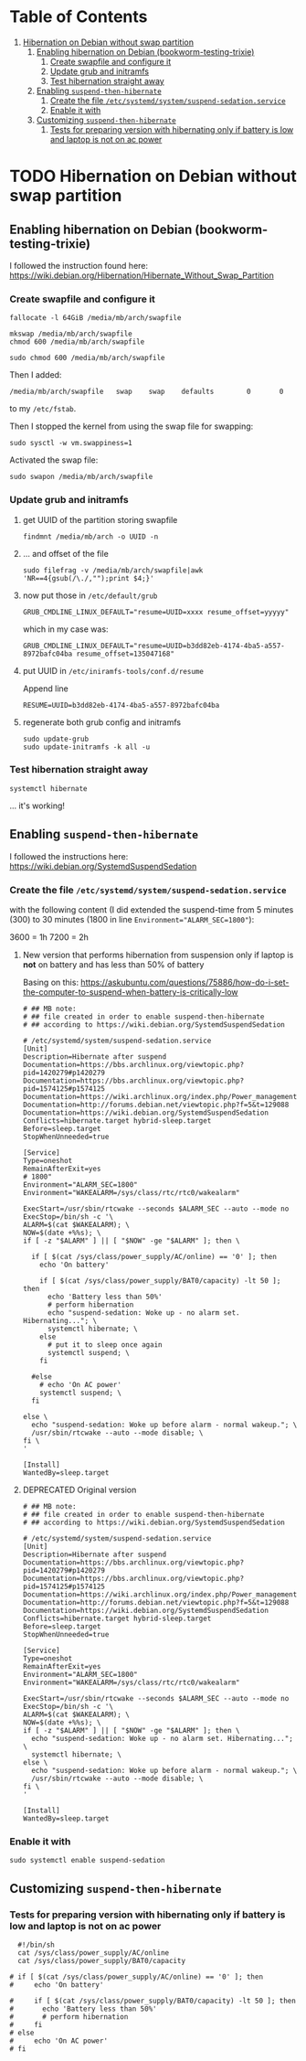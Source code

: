 
# Table of Contents

1.  [Hibernation on Debian without swap partition](#org712fc28)
    1.  [Enabling hibernation on Debian (bookworm-testing-trixie)](#org9b5f999)
        1.  [Create swapfile and configure it](#orga6cf2ae)
        2.  [Update grub and initramfs](#org3752c90)
        3.  [Test hibernation straight away](#orgdf40f17)
    2.  [Enabling `suspend-then-hibernate`](#orgcb8dd1c)
        1.  [Create the file `/etc/systemd/system/suspend-sedation.service`](#orgb7cd8a8)
        2.  [Enable it with](#org41ec3e8)
    3.  [Customizing `suspend-then-hibernate`](#orga593abb)
        1.  [Tests for preparing version with hibernating only if battery is low and laptop is not on ac power](#org73a0df4)



<a id="org712fc28"></a>

# TODO Hibernation on Debian without swap partition


<a id="org9b5f999"></a>

## Enabling hibernation on Debian (bookworm-testing-trixie)

I followed the instruction found here:
<https://wiki.debian.org/Hibernation/Hibernate_Without_Swap_Partition>


<a id="orga6cf2ae"></a>

### Create swapfile and configure it

    fallocate -l 64GiB /media/mb/arch/swapfile

    mkswap /media/mb/arch/swapfile
    chmod 600 /media/mb/arch/swapfile

    sudo chmod 600 /media/mb/arch/swapfile

Then I added:

    /media/mb/arch/swapfile   swap    swap    defaults        0       0 

to my `/etc/fstab`.

Then I stopped the kernel from using the swap file for swapping:

    sudo sysctl -w vm.swappiness=1 

Activated the swap file:

    sudo swapon /media/mb/arch/swapfile


<a id="org3752c90"></a>

### Update grub and initramfs

1.  get UUID of the partition storing swapfile

        findmnt /media/mb/arch -o UUID -n

2.  ... and offset of the file

        sudo filefrag -v /media/mb/arch/swapfile|awk 'NR==4{gsub(/\./,"");print $4;}'

3.  now put those in `/etc/default/grub`

        GRUB_CMDLINE_LINUX_DEFAULT="resume=UUID=xxxx resume_offset=yyyyy"
    
    which in my case was:
    
        GRUB_CMDLINE_LINUX_DEFAULT="resume=UUID=b3dd82eb-4174-4ba5-a557-8972bafc04ba resume_offset=135047168"

4.  put UUID in `/etc/iniramfs-tools/conf.d/resume`

    Append line
    
        RESUME=UUID=b3dd82eb-4174-4ba5-a557-8972bafc04ba

5.  regenerate both grub config and initramfs

        sudo update-grub
        sudo update-initramfs -k all -u


<a id="orgdf40f17"></a>

### Test hibernation straight away

    systemctl hibernate

... it's working!


<a id="orgcb8dd1c"></a>

## Enabling `suspend-then-hibernate`

I followed the instructions here:
<https://wiki.debian.org/SystemdSuspendSedation>


<a id="orgb7cd8a8"></a>

### Create the file `/etc/systemd/system/suspend-sedation.service`

with the following content (I did extended the suspend-time from 5 minutes (300) to
30 minutes (1800 in line `Environment="ALARM_SEC=1800"`):

3600 = 1h
7200 = 2h

1.  New version that performs hibernation from suspension only if laptop is **not** on battery and has less than 50% of battery

    Basing on this:
    <https://askubuntu.com/questions/75886/how-do-i-set-the-computer-to-suspend-when-battery-is-critically-low>
    
        # ## MB note: 
        # ## file created in order to enable suspend-then-hibernate
        # ## according to https://wiki.debian.org/SystemdSuspendSedation
        
        # /etc/systemd/system/suspend-sedation.service
        [Unit]
        Description=Hibernate after suspend
        Documentation=https://bbs.archlinux.org/viewtopic.php?pid=1420279#p1420279
        Documentation=https://bbs.archlinux.org/viewtopic.php?pid=1574125#p1574125
        Documentation=https://wiki.archlinux.org/index.php/Power_management
        Documentation=http://forums.debian.net/viewtopic.php?f=5&t=129088
        Documentation=https://wiki.debian.org/SystemdSuspendSedation
        Conflicts=hibernate.target hybrid-sleep.target
        Before=sleep.target
        StopWhenUnneeded=true
        
        [Service]
        Type=oneshot
        RemainAfterExit=yes
        # 1800"
        Environment="ALARM_SEC=1800" 
        Environment="WAKEALARM=/sys/class/rtc/rtc0/wakealarm"
        
        ExecStart=/usr/sbin/rtcwake --seconds $ALARM_SEC --auto --mode no
        ExecStop=/bin/sh -c '\
        ALARM=$(cat $WAKEALARM); \
        NOW=$(date +%%s); \
        if [ -z "$ALARM" ] || [ "$NOW" -ge "$ALARM" ]; then \
        
          if [ $(cat /sys/class/power_supply/AC/online) == '0' ]; then
            echo 'On battery'
        
            if [ $(cat /sys/class/power_supply/BAT0/capacity) -lt 50 ]; then      
              echo 'Battery less than 50%'
              # perform hibernation
              echo "suspend-sedation: Woke up - no alarm set. Hibernating..."; \
              systemctl hibernate; \
            else
              # put it to sleep once again
              systemctl suspend; \
            fi
        
          #else
            # echo 'On AC power'
            systemctl suspend; \
          fi   
        
        else \
          echo "suspend-sedation: Woke up before alarm - normal wakeup."; \
          /usr/sbin/rtcwake --auto --mode disable; \
        fi \
        '
        
        [Install]
        WantedBy=sleep.target

2.  DEPRECATED Original version

        # ## MB note: 
        # ## file created in order to enable suspend-then-hibernate
        # ## according to https://wiki.debian.org/SystemdSuspendSedation
        
        # /etc/systemd/system/suspend-sedation.service
        [Unit]
        Description=Hibernate after suspend
        Documentation=https://bbs.archlinux.org/viewtopic.php?pid=1420279#p1420279
        Documentation=https://bbs.archlinux.org/viewtopic.php?pid=1574125#p1574125
        Documentation=https://wiki.archlinux.org/index.php/Power_management
        Documentation=http://forums.debian.net/viewtopic.php?f=5&t=129088
        Documentation=https://wiki.debian.org/SystemdSuspendSedation
        Conflicts=hibernate.target hybrid-sleep.target
        Before=sleep.target
        StopWhenUnneeded=true
        
        [Service]
        Type=oneshot
        RemainAfterExit=yes
        Environment="ALARM_SEC=1800"
        Environment="WAKEALARM=/sys/class/rtc/rtc0/wakealarm"
        
        ExecStart=/usr/sbin/rtcwake --seconds $ALARM_SEC --auto --mode no
        ExecStop=/bin/sh -c '\
        ALARM=$(cat $WAKEALARM); \
        NOW=$(date +%%s); \
        if [ -z "$ALARM" ] || [ "$NOW" -ge "$ALARM" ]; then \
          echo "suspend-sedation: Woke up - no alarm set. Hibernating..."; \
          systemctl hibernate; \
        else \
          echo "suspend-sedation: Woke up before alarm - normal wakeup."; \
          /usr/sbin/rtcwake --auto --mode disable; \
        fi \
        '
        
        [Install]
        WantedBy=sleep.target


<a id="org41ec3e8"></a>

### Enable it with

    sudo systemctl enable suspend-sedation


<a id="orga593abb"></a>

## Customizing `suspend-then-hibernate`


<a id="org73a0df4"></a>

### Tests for preparing version with hibernating only if battery is low and laptop is not on ac power

      #!/bin/sh
      cat /sys/class/power_supply/AC/online
      cat /sys/class/power_supply/BAT0/capacity
    
    # if [ $(cat /sys/class/power_supply/AC/online) == '0' ]; then
    #     echo 'On battery'
    
    #     if [ $(cat /sys/class/power_supply/BAT0/capacity) -lt 50 ]; then      
    #       echo 'Battery less than 50%'
    #       # perform hibernation
    #     fi
    # else
    #     echo 'On AC power'
    # fi 

